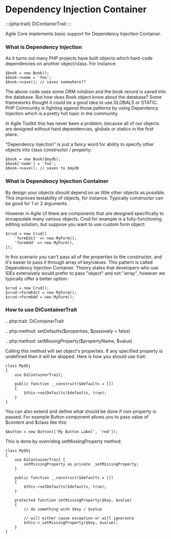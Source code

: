 # Dependency Injection Container

:::{php:trait} DiContainerTrait
:::

Agile Core implements basic support for Dependency Injection Container.

### What is Dependency Injection

As it turns out many PHP projects have built objects which hard-code
dependencies on another object/class. For instance:

```
$book = new Book();
$book->name = 'foo';
$book->save(); // saves somewhere??
```

The above code uses some ORM notation and the book record is saved into the
database. But how does Book object know about the database? Some frameworks
thought it could be a good idea to use GLOBALS or STATIC. PHP Community is
fighting against those patterns by using Dependency Injection which is a pretty
hot topic in the community.

In Agile Toolkit this has never been a problem, because all of our objects are
designed without hard dependencies, globals or statics in the first place.

"Dependency Injection" is just a fancy word for ability to specify other objects
into class constructor / property:

```
$book = new Book($mydb);
$book['name'] = 'foo';
$book->save(); // saves to $mydb
```

### What is Dependency Injection Container

By design your objects should depend on as little other objects as possible.
This improves testability of objects, for instance. Typically constructor can
be good for 1 or 2 arguments.

However in Agile UI there are components that are designed specifically to
encapsulate many various objects. Crud for example is a fully-functioning
editing solution, but suppose you want to use custom form object:

```
$crud = new Crud([
    'formEdit' => new MyForm(),
    'formAdd' => new MyForm(),
]);
```

In this scenario you can't pass all of the properties to the constructor, and
it's easier to pass it through array of key/values. This pattern is called
Dependency Injection Container. Theory states that developers who use IDEs
extensively would prefer to pass "object" and not "array", however we typically
offer a better option:

```
$crud = new Crud();
$crud->formEdit = new MyForm();
$crud->formAdd = new MyForm();
```

### How to use DiContainerTrait

.. php:trait: DiContainerTrait

.. php:method: setDefaults($properties, $passively = false)

.. php:method: setMissingProperty($propertyName, $value)

Calling this method will set object's properties. If any specified property
is undefined then it will be skipped. Here is how you should use trait:

```
class MyObj
{
    use DiContainerTrait;

    public function __construct($defaults = [])
    {
        $this->setDefaults($defaults, true);
    }
}
```

You can also extend and define what should be done if non-property is passed.
For example Button component allows you to pass value of $content and $class
like this:

```
$button = new Button(['My Button Label', 'red']);
```

This is done by overriding setMissingProperty method:

```
class MyObj
{
    use DiContainerTrait {
        setMissingProperty as private _setMissingProperty;
    }

    public function __construct($defaults = [])
    {
        $this->setDefaults($defaults, true);
    }

    protected function setMissingProperty($key, $value)
    {
        // do something with $key / $value

        // will either cause exception or will ignorance
        $this->_setMissingProperty($key, $value);
    }
}
```

